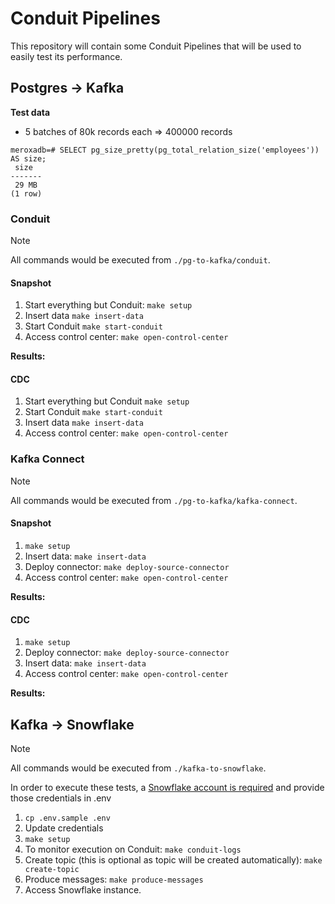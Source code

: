 # Conduit Pipelines

This repository will contain some Conduit Pipelines that will be used to easily test its performance.

## Postgres -> Kafka

**Test data**

- 5 batches of 80k records each => 400000 records

```
meroxadb=# SELECT pg_size_pretty(pg_total_relation_size('employees')) AS size;
 size  
-------
 29 MB
(1 row)
```

### Conduit

> [!NOTE]  
> All commands would be executed from `./pg-to-kafka/conduit`.

#### Snapshot

1. Start everything but Conduit: `make setup`
1. Insert data `make insert-data`
1. Start Conduit `make start-conduit`
1. Access control center: `make open-control-center`

**Results:**

#### CDC

1. Start everything but Conduit `make setup`
1. Start Conduit `make start-conduit`
1. Insert data `make insert-data`
1. Access control center: `make open-control-center`

### Kafka Connect

> [!NOTE]  
> All commands would be executed from `./pg-to-kafka/kafka-connect`.


#### Snapshot

1. `make setup`
1. Insert data: `make insert-data`
1. Deploy connector: `make deploy-source-connector`
1. Access control center: `make open-control-center`

**Results:**

#### CDC

1. `make setup`
1. Deploy connector: `make deploy-source-connector`
1. Insert data: `make insert-data`
1. Access control center: `make open-control-center`

**Results:**

## Kafka -> Snowflake

> [!NOTE]  
> All commands would be executed from `./kafka-to-snowflake`.
>
> In order to execute these tests, a [Snowflake account is required](https://signup.snowflake.com/) and provide those credentials in .env

1. `cp .env.sample .env`
1. Update credentials
1. `make setup`
1. To monitor execution on Conduit: `make conduit-logs`
1. Create topic (this is optional as topic will be created automatically): `make create-topic`
1. Produce messages: `make produce-messages`
1. Access Snowflake instance.
